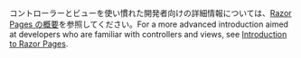 <span data-ttu-id="8eef5-101">コントローラーとビューを使い慣れた開発者向けの詳細情報については、[Razor Pages の概要](xref:razor-pages/index)を参照してください。</span><span class="sxs-lookup"><span data-stu-id="8eef5-101">For a more advanced introduction aimed at developers who are familiar with controllers and views, see [Introduction to Razor Pages](xref:razor-pages/index).</span></span>
